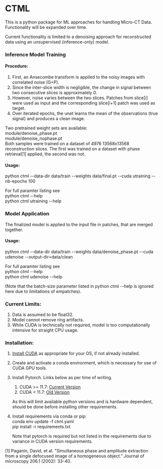 # CTML

This is a python package for ML approaches for handling Micro-CT Data.  Functionality will be expanded over time.

Current functionality is limited to a denoising approach for reconstructed data using an unsupervised (inference-only) model.

### Inference Model Training
#### Procedure:	
1. First, an Ansecombe transform is applied to the noisy images with correlated noise (G+P).
2. Since the inter-slice width is negligible, the change in signal between two consecutive slices is approximately 0.
3. However, noise varies between the two slices. Patches from slice[i] were used as input and the corresponding slice[i+1] patch was used as target.
4. Over iterated epochs, the unet learns the mean of the observations (true signal) and produces a clean image.
	
Two pretrained weight sets are available:  
module/denoise_phase.pt  
module/denoise_nophase.pt  
Both samples were trained on a dataset of 4976 13568x13568 reconstruction slices.  The first was trained on a dataset with phase retrieval[1] applied, the second was not.

#### Usage:
python ctml --data-dir data/train --weights data/final.pt --cuda utraining --nb-epochs 100

For full paramter listing see  
python ctml --help  
python ctml utraining --help

### Model Application

The finalized model is applied to the input file in patches, that are merged together.

#### Usage:
python ctml --data-dir data/train --weights data/denoise_phase.pt --cuda udenoise --output-dir=data/clean

For full paramter listing see  
python ctml --help  
python ctml udenoise --help

(Note that the batch-size parameter listed in python ctml --help is ignored here due to limitations of empatches).

### Current Limits:
1. Data is assumed to be float32.
2. Model cannot remove ring artifacts. 
3. While CUDA is technically not required, model is too computationally intensive for straight CPU usage.

### Installation:
1. [Install CUDA](https://developer.nvidia.com/cuda-downloads) as appropriate for your OS, if not already installed.
2. Create and activate a conda environment, which is necessary for use of CUDA GPU tools.
3. Install Pytorch.  Links below as per time of writing.
	1. CUDA >= 11.7: [Current Version](https://pytorch.org/get-started/locally/)
	2. CUDA < 11.7: [Old Version](https://pytorch.org/get-started/previous-versions/)

	As this will limit available python versions and is hardware dependent, should be done before installing other requirements.
4. Install requirements via conda or pip:  
	conda env update -f ctml.yaml  
	pip install -r requirements.txt

	Note that pytorch is required but not listed in the requirements due to variance in CUDA version requirements.	

[1] Paganin, David, et al. "Simultaneous phase and amplitude extraction from a single defocused image of a homogeneous object." Journal of microscopy 206.1 (2002): 33-40.
